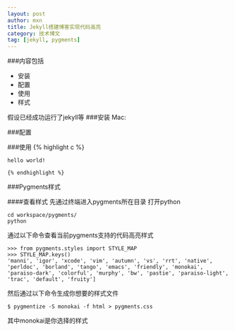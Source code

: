 ```yaml
---
layout: post
author: mxn
title: Jekyll搭建博客实现代码高亮
category: 技术博文
tag: [jekyll, pygments]
---
```


###内容包括
* 安装
* 配置
* 使用
* 样式


假设已经成功运行了jekyll等
###安装
Mac:


###配置

###使用
	{% highlight c %}

	hello world!

	{% endhighlight %}

###Pygments样式

####查看样式
先通过终端进入pygments所在目录
打开python

	cd workspace/pygments/
	python


通过以下命令查看当前pygments支持的代码高亮样式

	>>> from pygments.styles import STYLE_MAP
	>>> STYLE_MAP.keys()
	'manni', 'igor', 'xcode', 'vim', 'autumn', 'vs', 'rrt', 'native', 'perldoc', 'borland', 'tango', 'emacs', 'friendly', 'monokai', 'paraiso-dark', 'colorful', 'murphy', 'bw', 'pastie', 'paraiso-light', 'trac', 'default', 'fruity']

然后通过以下命令生成你想要的样式文件

	$ pygmentize -S monokai -f html > pygments.css

其中monokai是你选择的样式 
